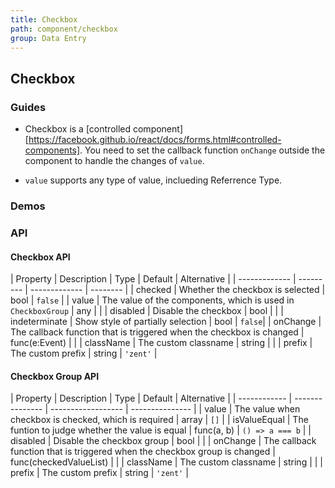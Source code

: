 ```yaml
---
title: Checkbox
path: component/checkbox
group: Data Entry
---
```


## Checkbox

### Guides

- Checkbox is a [controlled component][https://facebook.github.io/react/docs/forms.html#controlled-components]. You need to set the callback function `onChange` outside the component to handle the changes of `value`.

- `value` supports any type of value, inclueding Referrence Type.

### Demos

### API

#### Checkbox API

| Property     |  Description  | Type     | Default  | Alternative |
| ------------- | --------- | ------------- | -------- |
| checked       | Whether the checkbox is selected  | bool | `false`  |
| value         | The value of the components, which is used in `CheckboxGroup` | any |  |
| disabled      | Disable the checkbox | bool          |          |
| indeterminate | Show style of partially selection | bool | `false`|
| onChange      | The callback function that is triggered when the checkbox is changed   | func(e:Event) |          |
| className     | The custom classname   | string        |          |
| prefix        | The custom prefix     | string        | `'zent'` |

#### Checkbox Group API

| Property     |  Description  | Type     | Default  | Alternative |
| ------------ | --------------- | ------------------ | --------------- |
| value        | The value when checkbox is checked, which is required | array<any>  | `[]` |
| isValueEqual | The funtion to judge whether the value is equal | func(a, b) | `() => a === b` |
| disabled     | Disable the checkbox group  | bool               |                 |
| onChange     | The callback function that is triggered when the checkbox group is changed | func(checkedValueList) |                 |
| className    | The custom classname  | string             |                 |
| prefix       | The custom prefix  | string             | `'zent'`        |

[controlled-components]: https://facebook.github.io/react/docs/forms.html#controlled-components
